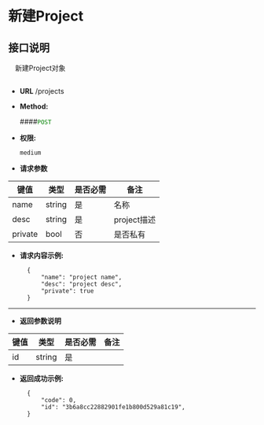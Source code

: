 # 新建Project

## 接口说明

　新建Project对象

## 


* **URL**
        /projects

* **Method:**
  
  ####<font color=green>`POST`</font>

* **权限:**

  `medium`

*  **请求参数**

**键值** | **类型** | **是否必需** | **备注**
---------|----------|--------------|---------
name|string|是|名称
desc|string|是|project描述
private| bool|否|是否私有

* **请求内容示例:**


        { 
            "name": "project name",
            "desc": "project desc",
            "private": true
        }
--- 
*  **返回参数说明**

**键值** | **类型** | **是否必需** | **备注**
---------|----------|--------------|---------
id    |string |是 |



* **返回成功示例:**


        { 
            "code": 0,
            "id": "3b6a8cc22882901fe1b800d529a81c19",
        }


